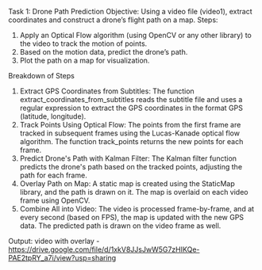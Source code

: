 Task 1: Drone Path Prediction
  Objective: Using a video file (video1), extract coordinates and construct a drone’s flight path on a map.
Steps:
  1. Apply an Optical Flow algorithm (using OpenCV or any other library) to the video to track the motion of points.
  2. Based on the motion data, predict the drone’s path.
  3. Plot the path on a map for visualization.

Breakdown of Steps
1. Extract GPS Coordinates from Subtitles:
  The function extract_coordinates_from_subtitles reads the subtitle file and uses a regular expression to extract the GPS coordinates in the format GPS (latitude, longitude).
2. Track Points Using Optical Flow:
  The points from the first frame are tracked in subsequent frames using the Lucas-Kanade optical flow algorithm. The function track_points returns the new points for each frame.
3. Predict Drone's Path with Kalman Filter:
  The Kalman filter function predicts the drone's path based on the tracked points, adjusting the path for each frame.
4. Overlay Path on Map:
  A static map is created using the StaticMap library, and the path is drawn on it. The map is overlaid on each video frame using OpenCV.
5. Combine All into Video:
  The video is processed frame-by-frame, and at every second (based on FPS), the map is updated with the new GPS data. The predicted path is drawn on the video frame as well.

Output:
  video with overlay - https://drive.google.com/file/d/1xkV8JJsJwW5G7zHIKQe-PAE2tpRY_a7i/view?usp=sharing
